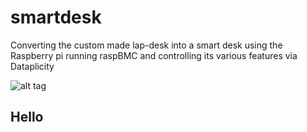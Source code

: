 smartdesk
=========

Converting the custom made lap-desk into a smart desk using the Raspberry pi running raspBMC and  controlling its various features via Dataplicity

![alt tag](https://raw.githubusercontent.com/vivek306/smartdesk/master/images/SetupEffects.jpg)

<h2>
Hello
</h3>
